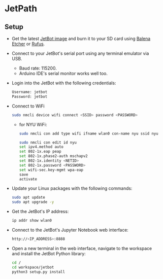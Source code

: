 # JetPath

## Setup

* Get the latest [JetBot image](https://jetbot.org/master/software_setup/sd_card.html) and burn it to your SD card using [Balena Etcher](https://etcher.balena.io/) or [Rufus](https://rufus.ie/).

* Connect to your JetBot's serial port using any terminal emulator via USB.
  * Baud rate: 115200.
  * Arduino IDE's serial monitor works well too.

* Login into the JetBot with the following credentials:

    ```bash
    Username: jetbot
    Password: jetbot
    ```

* Connect to WiFi

    ```bash
    sudo nmcli device wifi connect <SSID> password <PASSWORD>
    ```

  * for NYU WiFi:

    ```bash
    sudo nmcli con add type wifi ifname wlan0 con-name nyu ssid nyu

    sudo nmcli con edit id nyu
    set ipv4.method auto
    set 802-1x.eap peap
    set 802-1x.phase2-auth mschapv2
    set 802-1x.identity <NETID>
    set 802-1x.password <PASSWORD>
    set wifi-sec.key-mgmt wpa-eap
    save
    activate
    ```

* Update your Linux packages with the following commands:

    ```bash
    sudo apt update
    sudo apt upgrade -y
    ```

* Get the JetBot's IP address:

    ```bash
    ip addr show wlan0
    ```

* Connect to the JetBot's Jupyter Notebook web interface:

    ```bash
    http://<IP_ADDRESS>:8888
    ```

* Open a new terminal in the web interface, navigate to the workspace and install the JetBot Python library:

    ```bash
    cd /
    cd workspace/jetbot
    python3 setup.py install
    ```
